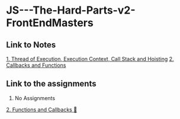 # JS---The-Hard-Parts-v2-FrontEndMasters
## Link to Notes
[1. Thread of Execution, Execution Context, Call Stack and Hoisting](https://drive.google.com/file/d/1aw3pAlNbeHmBATYC25V9fcdaC5ml7jhI/view?usp=share_link)
[2. Callbacks and Functions](https://drive.google.com/file/d/1YIMfZtTGTsOyAHN2WBzRWBZnN9AdqH-X/view?usp=sharing)
## Link to the assignments
1. No Assignments

[2. Functions and Callbacks 🚀](http://csbin.io/callbacks)
